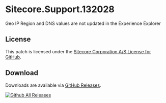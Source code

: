 # Sitecore.Support.132028
Geo IP Region and DNS values are not updated in the Experience Explorer

## License  
This patch is licensed under the [Sitecore Corporation A/S License for GitHub](https://github.com/sitecoresupport/Sitecore.Support.132028/blob/master/LICENSE).  

## Download  
Downloads are available via [GitHub Releases](https://github.com/sitecoresupport/Sitecore.Support.132028/releases).  

[![Github All Releases](https://img.shields.io/github/downloads/SitecoreSupport/Sitecore.Support.132028/total.svg)](https://github.com/SitecoreSupport/Sitecore.Support.132028/releases)
